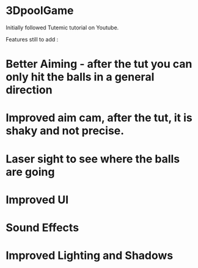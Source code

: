 # 3DpoolGame

Initially followed Tutemic tutorial on Youtube. 

Features still to add : 
  # Better Aiming - after the tut you can only hit the balls in a general direction
  # Improved aim cam, after the tut, it is shaky and not precise.
  # Laser sight to see where the balls are going 
  # Improved UI 
  # Sound Effects
  # Improved Lighting and Shadows 
